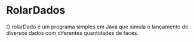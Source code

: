 # RolarDados
O rolarDado é um programa simples em Java que simula o lançamento de diversos dados com diferentes quantidades de faces.
